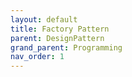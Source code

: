 ```yaml
---
layout: default
title: Factory Pattern
parent: DesignPattern
grand_parent: Programming
nav_order: 1
---
```

